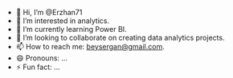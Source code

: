 - 👋 Hi, I’m @Erzhan71
- 👀 I’m interested in analytics.
- 🌱 I’m currently learning Power BI.
- 💞️ I’m looking to collaborate on creating data analytics projects.
- 📫 How to reach me: beysergan@gmail.com.
- 😄 Pronouns: ...
- ⚡ Fun fact: ...

<!---
Erzhan71/Erzhan71 is a ✨ special ✨ repository because its `README.md` (this file) appears on your GitHub profile.
You can click the Preview link to take a look at your changes.
--->
